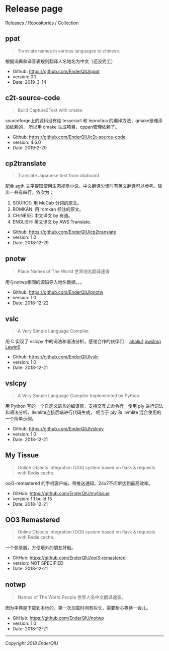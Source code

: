 # Release page
[Releases](https://enderqiu.github.io/) / [Repositories](https://github.com/EnderQIU?tab=repositories) / [Collection](https://enderqiu.github.io/collection)

## ppat
> Translate names in various languages to chinese.

根据词典和译音表规则翻译人名地名为中文（还没完工）

- Github: <https://github.com/EnderQIU/ppat>
- version: 0.1
- Date: 2019-3-14

## c2t-source-code
> Build Capture2Text with cmake


sourceforge上的源码没有给 tesseract 和 lepnotica 的编译方法，qmake挺难添加依赖的，
所以用 cmake 生成项目，cppan管理依赖了。

- Github: <https://github.com/EnderQIU/c2t-source-code>
- version: 4.6.0
- Date: 2019-2-20

## cp2translate
> Translate Japanese text from clipboard.


配合 agth 文字提取使用生肉视觉小说。中文翻译欠佳时有英文翻译可以参考。输出一共有四行，依次为：
1. SOURCE: 用 MeCab 分词的原文。
2. ROMKAN: 用 romkan 标注的原文。
3. CHINESE: 中文译文 by 有道。
4. ENGLISH: 英文译文 by AWS Translate.

- Github: <https://github.com/EnderQIU/cp2translate>
- version: 1.0
- Date: 2018-12-29

## pnotw
> Place Names of The World 世界地名翻译速查


用与notwp相同的源码导入地名数据。。。
- Github: <https://github.com/EnderQIU/pnotw>
- version: 1.0
- Date: 2018-12-22

## vslc
> A Very Simple Language Compiler.

用 C 实现了 vslcpy 中的词法和语法分析，感谢合作的伙伴们：
[ahaliu1](https://github.com/ahaliu1)
[qwslmq](https://github.com/qwslmq)
[Lewin6](https://github.com/Lewin6)

- Github: <https://github.com/EnderQIU/vslc>
- version: 1.0
- Date: 2018-12-21

## vslcpy
> A Very Simple Language Compiler Implemented by Python.


用 Python 写的一个自定义语言的编译器，支持交互式命令行。使用 ply 进行词法和语法分析，llvmlite连接后端进行代码生成，
相当于 ply 和 llvmlite 混合使用的一个简单示例。
- Github: <https://github.com/EnderQIU/vslcpy>
- version: 1.0
- Date: 2018-12-21

## My Tissue
> Online Objects Integration (OOI) system based on flask & requests with Redis cache.


ooi3-remastered 的手机客户端，带推送通知，24x7不间断达到最高效率。
- GitHub: <https://github.com/EnderQIU/mytissue>
- version: 1.1 build 15
- Date: 2018-12-21

## OO3 Remastered
> Online Objects Integration (OOI) system based on flask & requests with Redis cache.


一个登录器，方便境外的朋友肝船。
- GitHub: <https://github.com/EnderQIU/ooi3-remastered>
- version: NOT SPECIFIED
- Date: 2018-12-21

## notwp
> Names of The World People 世界人名中文翻译速查。


因为字典是下载到本地的，第一次加载时间有些长，需要耐心等待一会儿。
- GitHub: <https://github.com/EnderQIU/notwp>
- version: 1.0
- Date: 2018-12-21


<!-- End of Content -->
- - -
_Copyright 2018 EnderQIU_
